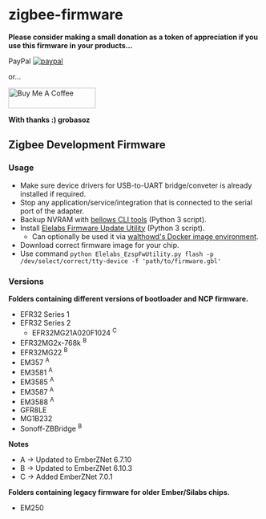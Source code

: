 # zigbee-firmware

__Please consider making a small donation as a token of appreciation if you use this firmware in your products...__

PayPal 
[![paypal](https://www.paypalobjects.com/en_US/i/btn/btn_donateCC_LG.gif)](https://www.paypal.me/GaryRobas)

or...

<a href="https://buymeacoffee.com/grobasoz" target="_blank"><img src="https://cdn.buymeacoffee.com/buttons/default-orange.png" alt="Buy Me A Coffee" height="41" width="174"></a>


__With thanks :) grobasoz__

## Zigbee Development Firmware

### Usage

* Make sure device drivers for USB-to-UART bridge/conveter is already installed if required.
* Stop any application/service/integration that is connected to the serial port of the adapter.
* Backup NVRAM with [bellows CLI tools](https://github.com/zigpy/bellows) (Python 3 script).
* Install [Elelabs Firmware Update Utility](https://github.com/Elelabs/elelabs-zigbee-ezsp-utility) (Python 3 script).
  * Can optionally be used it via [walthowd's Docker image environment](https://github.com/walthowd/husbzb-firmware/).
* Download correct firmware image for your chip.
* Use command `python Elelabs_EzspFwUtility.py flash -p /dev/select/correct/tty-device -f 'path/to/firmware.gbl'`

### Versions

__Folders containing different versions of bootloader and NCP firmware.__

* EFR32 Series 1
* EFR32 Series 2
  * EFR32MG21A020F1024 <sup>C
* EFR32MG2x-768k <sup>B  
* EFR32MG22 <sup>B
* EM357     <sup>A
* EM3581    <sup>A
* EM3585    <sup>A
* EM3587    <sup>A
* EM3588    <sup>A
* GFR8LE
* MG1B232
* Sonoff-ZBBridge <sup>B

__Notes__
+ A -> Updated to EmberZNet 6.7.10
+ B -> Updated to EmberZNet 6.10.3
+ C -> Added EmberZNet 7.0.1

__Folders containing legacy firmware for older Ember/Silabs chips.__
* EM250
  
